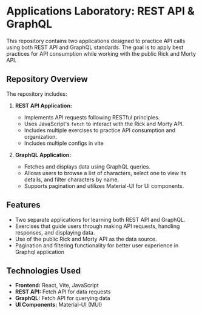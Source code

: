 # Applications Laboratory: REST API & GraphQL

This repository contains two applications designed to practice API calls using both REST API and GraphQL standards. The goal is to apply best practices for API consumption while working with the public Rick and Morty API.

## Repository Overview

The repository includes:

1. **REST API Application:**
   - Implements API requests following RESTful principles.
   - Uses JavaScript's `fetch` to interact with the Rick and Morty API.
   - Includes multiple exercises to practice API consumption and organization.
   - Includes multiple configs in vite

2. **GraphQL Application:**
   - Fetches and displays data using GraphQL queries.
   - Allows users to browse a list of characters, select one to view its details, and filter characters by name.
   - Supports pagination and utilizes Material-UI for UI components.

## Features

- Two separate applications for learning both REST API and GraphQL.
- Exercises that guide users through making API requests, handling responses, and displaying data.
- Use of the public Rick and Morty API as the data source.
- Pagination and filtering functionality for better user experience in Graphql application

## Technologies Used

- **Frontend:** React, Vite, JavaScript
- **REST API:** Fetch API for data requests
- **GraphQL:** Fetch API for querying data
- **UI Components:** Material-UI (MUI)